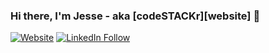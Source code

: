 ### Hi there, I'm Jesse - aka [codeSTACKr][website] 👋 
[![Website](https://img.shields.io/website?label=codeSTACKr.com&style=for-the-badge&url=https%3A%2F%2Fcodestackr.com)](https://abdulrehman.info/)
[![LinkedIn Follow](https://img.shields.io/linkedin/follow/MuhammadAbdulRehman?color=1DA1F2&logo=linkedin&style=for-the-badge)](https://www.linkedin.com/in/abdul-rehman-304882148/)

<!--
**fazi1live/fazi1live** is a ✨ _special_ ✨ repository because its `README.md` (this file) appears on your GitHub profile.

Here are some ideas to get you started:

- 🔭 I’m currently working on ...
- 🌱 I’m currently learning ...
- 👯 I’m looking to collaborate on ...
- 🤔 I’m looking for help with ...
- 💬 Ask me about ...
- 📫 How to reach me: ...
- 😄 Pronouns: ...
- ⚡ Fun fact: ...
-->
